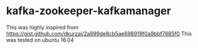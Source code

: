 # kafka-zookeeper-kafkamanager
This was highly inspired from 
https://gist.github.com/dkurzaj/2a899de8cb5ae698919f0a9bbf7685f0
This was tested on ubuntu 16.04
